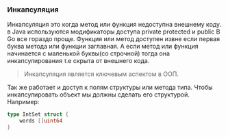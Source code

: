### Инкапсуляция

Инкапсуляция это когда метод или функция недоступна внешнему коду.
в Java используются модификаторы доступа private protected и public
В Go все гораздо проще. Функция или метод доступен извне если первая буква метода или функции заглавная.
А если метод или функция начинается с маленькой буквы(со строчной) тогда она инкапсулирования т.е скрыта от внешнего кода.

> Инкапсуляция является ключевым аспектом в ООП.

Так же работает и доступ к полям структуры или метода типа.
Чтобы инкапсулировать объект мы должны сделать его структурой. 
Например:
```go
type IntSet struct {
	words []uint64
}
```
